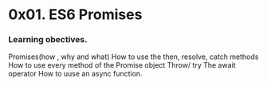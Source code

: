 # 0x01. ES6 Promises

### Learning obectives.
Promises(how , why and what)
How to use the then, resolve, catch methods
How to use every method of the Promise object
Throw/ try
The await operator
How to uuse an async function.
   
